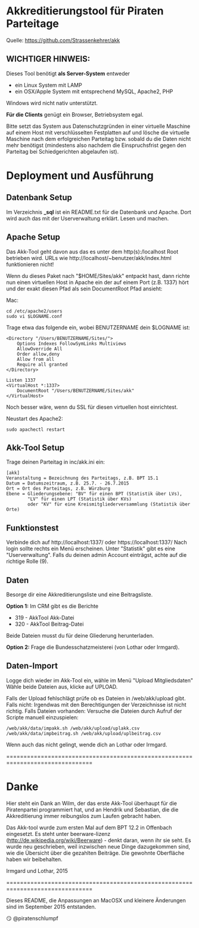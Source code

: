 Akkreditierungstool für Piraten Parteitage
==========================================

Quelle: https://github.com/Strassenkehrer/akk

WICHTIGER HINWEIS:
------------------
Dieses Tool benötigt **als Server-System** entweder

* ein Linux System mit LAMP
* ein OSX/Apple System mit entsprechend MySQL, Apache2, PHP

Windows wird nicht nativ unterstützt.

**Für die Clients** genügt ein Browser, Betriebsystem egal.

Bitte setzt das System aus Datenschutzgründen in einer virtuelle Maschine auf 
einem Host mit verschlüsselten Festplatten auf und lösche die virtuelle 
Maschine nach dem erfolgreichen Parteitag bzw. sobald du die Daten nicht mehr 
benötigst  (mindestens also nachdem die Einspruchsfrist gegen den Parteitag bei 
Schiedgerichten abgelaufen ist).

Deployment und Ausführung
=========================

Datenbank Setup
---------------
Im Verzeichnis **_sql** ist ein README.txt für die Datenbank und Apache.
Dort wird auch das mit der Userverwaltung erklärt.
Lesen und machen.

Apache Setup
------------
Das Akk-Tool geht davon aus das es unter dem http(s):/localhost Root
betrieben wird. URLs wie http://localhost/~benutzer/akk/index.html
funktionieren nicht!
   
Wenn du dieses Paket nach "$HOME/Sites/akk" entpackt hast, dann 
richte nun einen virtuellen Host in Apache ein der auf einem Port
(z.B. 1337) hört und der exakt diesen Pfad als sein DocumentRoot
Pfad ansieht:
   
Mac:
```
cd /etc/apache2/users
sudo vi $LOGNAME.conf
```
Trage etwa das folgende ein, wobei BENUTZERNAME dein $LOGNAME ist:

```
<Directory "/Users/BENUTZERNAME/Sites/">
	Options Indexes FollowSymLinks Multiviews
	AllowOverride All
	Order allow,deny
	Allow from all
	Require all granted
</Directory>

Listen 1337
<VirtualHost *:1337>
	DocumentRoot "/Users/BENUTZERNAME/Sites/akk"
</VirtualHost>
```

Noch besser wäre, wenn du SSL für diesen virtuellen host einrichtest.
   
Neustart des Apache2: 
```
sudo apachectl restart
```

Akk-Tool Setup
--------------
Trage deinen Parteitag in inc/akk.ini ein:

```
[akk]
Veranstaltung = Bezeichnung des Parteitags, z.B. BPT 15.1
Datum = Datumszeitraum, z.B. 25.7. - 26.7.2015
Ort = Ort des Parteitags, z.B. Würzburg
Ebene = Gliederungsebene: "BV" für einen BPT (Statistik über LVs),
		"LV" für einen LPT (Statistik über KVs)
		oder "KV" für eine Kreismitgliederversammlung (Statistik über Orte)
```

Funktionstest
-------------
Verbinde dich auf http://localhost:1337/ oder https://localhost:1337/
Nach login sollte rechts ein Menü erscheinen.
Unter "Statistik" gibt es eine "Userverwaltung".
Falls du deinen admin Account einträgst, achte auf die richtige Rolle (9).

Daten
-----
Besorge dir eine Akkreditierungsliste und eine Beitragsliste.

**Option 1:** Im CRM gibt es die Berichte
   
* 319 - AkkTool Akk-Datei
* 320 - AkkTool Beitrag-Datei
     
Beide Dateien musst du für deine Gliederung herunterladen.
   
**Option 2:** Frage die Bundesschatzmeisterei (von Lothar oder Irmgard).
   
Daten-Import
------------
Logge dich wieder im Akk-Tool ein, wähle im Menü "Upload Mitgliedsdaten"
Wähle beide Dateien aus, klicke auf UPLOAD.

Falls der Upload fehlschlägt prüfe ob es Dateien in /web/akk/upload gibt.
Falls nicht: Irgendwas mit den Berechtigungen der Verzeichnisse ist nicht
             richtig.
Falls Dateien vorhanden: Versuche die Dateien durch Aufruf der Scripte manuell 
einzuspielen:
```
/web/akk/data/impakk.sh /web/akk/upload/uplakk.csv
/web/akk/data/impbeitrag.sh /web/akk/upload/uplbeitrag.csv
```
Wenn auch das nicht gelingt, wende dich an Lothar oder Irmgard.

===============================================================================

Danke
=====
Hier steht ein Dank an Wilm, der das erste Akk-Tool überhaupt für die 
Piratenpartei programmiert hat, und an Hendrik und Sebastian, die die 
Akkreditierung immer reibungslos zum Laufen gebracht haben.

Das Akk-tool wurde zum ersten Mal auf dem BPT 12.2 in Offenbach eingesetzt.
Es steht unter beerware-lizenz (http://de.wikipedia.org/wiki/Beerware) - denkt 
daran, wenn ihr sie seht. Es wurde neu geschrieben, weil inzwischen neue Dinge 
dazugekommen sind, wie die Übersicht über die gezahlten Beiträge. Die gewohnte 
Oberfläche haben wir beibehalten.

Irmgard und Lothar, 2015

===============================================================================

Dieses README, die Anpassungen an MacOSX und kleinere Änderungen sind 
im September 2015 entstanden.

:smirk: @piratenschlumpf
